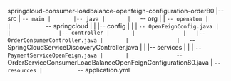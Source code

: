 springcloud-consumer-loadbalance-openfeign-configuration-order80
|-- src
|   `-- main
|       |-- java
|       |   `-- org
|       |       `-- openatom
|       |           `-- springcloud
|       |               |-- config
|       |               |   `-- OpenFeignConfig.java
|       |               |-- controller
|       |               |   |-- OrderConsumerController.java
|       |               |   `-- SpringCloudServiceDiscoveryController.java
|       |               |-- services
|       |               |   `-- PaymentServiceOpenFeign.java
|       |               `-- OrderServiceConsumerLoadBalanceOpenFeignConfiguration80.java
|       `-- resources
|           `-- application.yml
